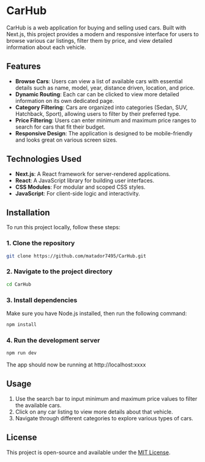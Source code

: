 # CarHub

CarHub is a web application for buying and selling used cars. Built with Next.js, this project provides a modern and responsive interface for users to browse various car listings, filter them by price, and view detailed information about each vehicle.

## Features

- **Browse Cars**: Users can view a list of available cars with essential details such as name, model, year, distance driven, location, and price.
- **Dynamic Routing**: Each car can be clicked to view more detailed information on its own dedicated page.
- **Category Filtering**: Cars are organized into categories (Sedan, SUV, Hatchback, Sport), allowing users to filter by their preferred type.
- **Price Filtering**: Users can enter minimum and maximum price ranges to search for cars that fit their budget.
- **Responsive Design**: The application is designed to be mobile-friendly and looks great on various screen sizes.

## Technologies Used

- **Next.js**: A React framework for server-rendered applications.
- **React**: A JavaScript library for building user interfaces.
- **CSS Modules**: For modular and scoped CSS styles.
- **JavaScript**: For client-side logic and interactivity.

## Installation

To run this project locally, follow these steps:

### 1. Clone the repository

```bash
git clone https://github.com/matador7495/CarHub.git
```

### 2. Navigate to the project directory

```bash
cd CarHub
```

### 3. Install dependencies

Make sure you have Node.js installed, then run the following command:

```bash
npm install
```

### 4. Run the development server

```bash
npm run dev
```

The app should now be running at http://localhost:xxxx

## Usage

1. Use the search bar to input minimum and maximum price values to filter the available cars.
2. Click on any car listing to view more details about that vehicle.
3. Navigate through different categories to explore various types of cars.

## License

This project is open-source and available under the [MIT License](./LICENSE).